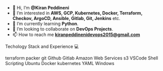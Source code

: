 - 👋 Hi, I’m **@Kiran Peddineni**
- 👀 I’m interested in **AWS, GCP, Kubernetes, Docker, Terraform, Checkov, ArgoCD, Ansible, Gitlab, Git, Jenkins** etc.
- 🌱 I’m currently learning **Python**.
- 💞️ I’m looking to collaborate on **DevOps Projects**.
- 📫 How to reach me **kiranpeddinenidevops2015@gmail.com**

Techology Stack and Experience 💻

terraform packer git Github Gitlab Amazon Web Services s3 VSCode Shell Scripting Ubuntu Docker kubernetes YAML Windows

<!---
kiranpe/kiranpe is a ✨ special ✨ repository because its `README.md` (this file) appears on your GitHub profile.
You can click the Preview link to take a look at your changes.
--->
